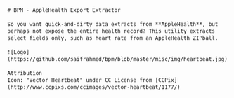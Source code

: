     # BPM - AppleHealth Export Extractor
    
    So you want quick-and-dirty data extracts from **AppleHealth**, but perhaps not expose the entire health record? This utility extracts select fields only, such as heart rate from an AppleHealth ZIPball. 
    
    ![Logo](https://github.com/saifrahmed/bpm/blob/master/misc/img/heartbeat.jpg)
    
    Attribution
    Icon: "Vector Heartbeat" under CC License from [CCPix](http://www.ccpixs.com/ccimages/vector-heartbeat/1177/)


